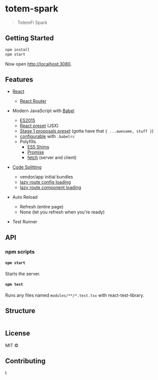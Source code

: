# totem-spark

> TotemFi Spark

## Getting Started

```sh
npm install
npm start
```

Now open [http://localhost:3080](http://localhost:3080).

## Features

-   [React][react]
    -   [React Router][router]
-   Modern JavaScript with [Babel][babel]

    -   [ES2015][es2015]
    -   [React preset][react-preset] (JSX)
    -   [Stage 1 proposals preset][stage1] (gotta have that `{ ...awesome, stuff }`)
    -   [configurable][babelrc] with `.babelrc`
    -   Polyfills
        -   [ES5 Shims][es5]
        -   [Promise][promise]
        -   [fetch][fetch] (server and client)

-   [Code Splitting][splitting]
    -   vendor/app initial bundles
    -   [lazy route config loading][lazy]
    -   [lazy route component loading][lazy]
-   Auto Reload
    -   Refresh (entire page)
    -   None (let you refresh when you're ready)
-   Test Runner

## API

### npm scripts

#### `npm start`

Starts the server.

#### `npm test`

Runs any files named `modules/**/*.test.tsx` with react-test-library.

## Structure

```tsx

```

## License

MIT © [](https://github.com/)

## Contributing

[ni]: /CONTRIBUTING.md
[express]: http://expressjs.com/
[document]: #TODO
[bundle-loader]: https://github.com/webpack/bundle-loader
[router]: https://github.com/reactjs/react-router
[hmr-server]: #hmr-server
[react]: https://facebook.github.io/react/
[babel]: https://babeljs.io/
[es2015]: https://babeljs.io/docs/learn-es2015/
[react-preset]: https://babeljs.io/docs/plugins/preset-react/
[stage1]: https://babeljs.io/docs/plugins/preset-stage-1/
[babelrc]: https://babeljs.io/docs/usage/babelrc/
[es5]: https://github.com/es-shims/es5-shim#shims
[promise]: https://github.com/stefanpenner/es6-promise
[fetch]: https://github.com/github/fetch
[express]: http://expressjs.com/
[serverroute]: #serverroute
[lazy]: #lazy
[documenttitle]: https://github.com/ryanflorence/react-title-component
[splitting]: https://webpack.github.io/docs/code-splitting.html
[hmr]: https://webpack.github.io/docs/hot-module-replacement-with-webpack.html
[loaders]: https://webpack.github.io/docs/loaders.html
[babel-loader]: https://github.com/babel/babel-loader
[cssmodules]: https://github.com/css-modules/css-modules
[jsonloader]: https://github.com/webpack/json-loader
[urlloader]: https://github.com/webpack/url-loader
[compression]: https://github.com/expressjs/compression
[uglify]: https://github.com/mishoo/UglifyJS2
[caching]: http://webpack.github.io/docs/long-term-caching.html
[urlloader]: https://github.com/webpack/url-loader
[karma]: https://karma-runner.github.io/0.13/index.html
[mocha]: https://mochajs.org/

t
